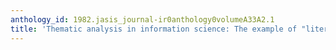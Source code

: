 ```yaml
---
anthology_id: 1982.jasis_journal-ir0anthology0volumeA33A2.1
title: 'Thematic analysis in information science: The example of "literature obsolescence"'
---
```

